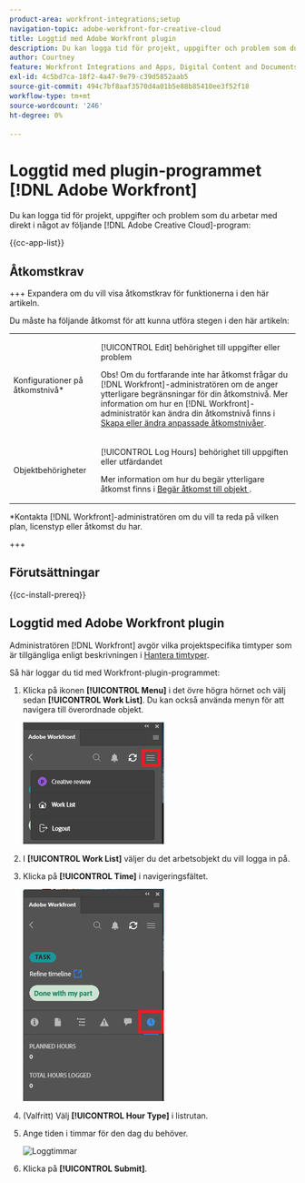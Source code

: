 ```yaml
---
product-area: workfront-integrations;setup
navigation-topic: adobe-workfront-for-creative-cloud
title: Loggtid med Adobe Workfront plugin
description: Du kan logga tid för projekt, uppgifter och problem som du arbetar med direkt i Adobe Creative Cloud-program.
author: Courtney
feature: Workfront Integrations and Apps, Digital Content and Documents
exl-id: 4c5bd7ca-18f2-4a47-9e79-c39d5852aab5
source-git-commit: 494c7bf8aaf3570d4a01b5e88b85410ee3f52f18
workflow-type: tm+mt
source-wordcount: '246'
ht-degree: 0%

---
```


# Loggtid med plugin-programmet [!DNL Adobe Workfront]

Du kan logga tid för projekt, uppgifter och problem som du arbetar med direkt i något av följande [!DNL Adobe Creative Cloud]-program:

{{cc-app-list}}

## Åtkomstkrav

+++ Expandera om du vill visa åtkomstkrav för funktionerna i den här artikeln.

Du måste ha följande åtkomst för att kunna utföra stegen i den här artikeln:

<table style="table-layout:auto"> 
 <col> 
 <col> 
 <tbody> 
  <tr> 
   <!--<td role="rowheader">[!DNL Adobe Workfront] plan*</td> 
   <td> <p>[!UICONTROL Pro] or higher</p> </td> 
  </tr> 
  <tr data-mc-conditions=""> 
   <td role="rowheader">[!DNL Adobe Workfront] license*</td> 
   <td> <p>[!UICONTROL Work] or [!UICONTROL Plan]</p> </td> 
  </tr> 
  <tr> 
   <td role="rowheader">Product</td> 
   <td>You must have an [!DNL Adobe Creative Cloud] license in addition to a [!DNL Workfront] license.</td> 
  </tr> -->
  <tr> 
   <td role="rowheader">Konfigurationer på åtkomstnivå*</td> 
   <td> <p>[!UICONTROL Edit] behörighet till uppgifter eller problem</p> <p>Obs! Om du fortfarande inte har åtkomst frågar du [!DNL Workfront]-administratören om de anger ytterligare begränsningar för din åtkomstnivå. Mer information om hur en [!DNL Workfront]-administratör kan ändra din åtkomstnivå finns i <a href="../../administration-and-setup/add-users/configure-and-grant-access/create-modify-access-levels.md" class="MCXref xref">Skapa eller ändra anpassade åtkomstnivåer</a>.</p> </td> 
  </tr> 
  <tr> 
   <td role="rowheader">Objektbehörigheter</td> 
   <td> <p>[!UICONTROL Log Hours] behörighet till uppgiften eller utfärdandet</p> <p>Mer information om hur du begär ytterligare åtkomst finns i <a href="../../workfront-basics/grant-and-request-access-to-objects/request-access.md" class="MCXref xref">Begär åtkomst till objekt </a>.</p> </td> 
  </tr> 
 </tbody> 
</table>

&#42;Kontakta [!DNL Workfront]-administratören om du vill ta reda på vilken plan, licenstyp eller åtkomst du har.

+++

## Förutsättningar

{{cc-install-prereq}}

## Loggtid med Adobe Workfront plugin

Administratören [!DNL Workfront] avgör vilka projektspecifika timtyper som är tillgängliga enligt beskrivningen i [Hantera timtyper](../../administration-and-setup/set-up-workfront/configure-timesheets-schedules/hour-types.md).

Så här loggar du tid med Workfront-plugin-programmet:

1. Klicka på ikonen **[!UICONTROL Menu]** i det övre högra hörnet och välj sedan **[!UICONTROL Work List]**. Du kan också använda menyn för att navigera till överordnade objekt.

   ![Återgå till arbetslistan](assets/go-back-to-work-list-350x314.png)

1. I **[!UICONTROL Work List]** väljer du det arbetsobjekt du vill logga in på.
1. Klicka på **[!UICONTROL Time]** i navigeringsfältet.

   ![Loggtid](assets/log-time-350x337.png)

1. (Valfritt) Välj **[!UICONTROL Hour Type]** i listrutan.
1. Ange tiden i timmar för den dag du behöver.

   ![Loggtimmar](assets/copy-of-log-hours-350x236.png)

1. Klicka på **[!UICONTROL Submit]**.
